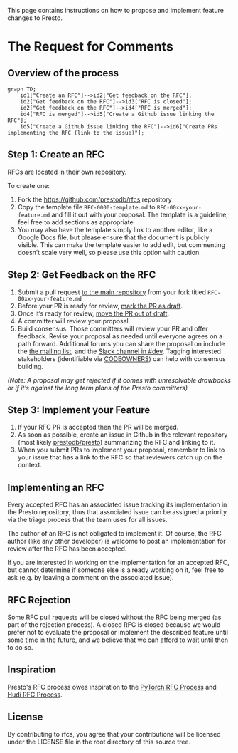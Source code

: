 This page contains instructions on how to propose and implement feature changes to Presto.

# The Request for Comments

## Overview of the process

```mermaid
graph TD;
    id1["Create an RFC"]-->id2["Get feedback on the RFC"];
    id2["Get feedback on the RFC"]-->id3["RFC is closed"];
    id2["Get feedback on the RFC"]-->id4["RFC is merged"];
    id4["RFC is merged"]-->id5["Create a Github issue linking the RFC"];
    id5["Create a Github issue linking the RFC"]-->id6["Create PRs implementing the RFC (link to the issue)"];
```

## Step 1: Create an RFC
RFCs are located in their own repository.

To create one:

1. Fork the https://github.com/prestodb/rfcs repository
2. Copy the template file `RFC-0000-template.md` to `RFC-00xx-your-feature.md` and fill it out with your proposal.
   The template is a guideline, feel free to add sections as appropriate
3. You may also have the template simply link to another editor, like a Google Docs file, but please ensure that the
   document is publicly visible.  This can make the template easier to add edit, but commenting doesn’t scale very well, so
   please use this option with caution.

## Step 2: Get Feedback on the RFC
1. Submit a pull request [to the main repository](https://github.com/prestodb/rfcs) from your fork titled 
`RFC-00xx-your-feature.md`
2. Before your PR is ready for review,
   [mark the PR as draft](https://docs.github.com/en/pull-requests/collaborating-with-pull-requests/proposing-changes-to-your-work-with-pull-requests/changing-the-stage-of-a-pull-request#converting-a-pull-request-to-a-draft).
3. Once it’s ready for review, [move the PR out of draft](https://docs.github.com/en/pull-requests/collaborating-with-pull-requests/proposing-changes-to-your-work-with-pull-requests/changing-the-stage-of-a-pull-request#marking-a-pull-request-as-ready-for-review).
4. A committer will review your proposal.
5. Build consensus. Those committers will review your PR and offer feedback. Revise your proposal as needed until
   everyone agrees on a path forward. Additional forums you can share the proposal on include the
   [the mailing list](https://lists.prestodb.io/g/presto-dev), and the
   [Slack channel in #dev](https://communityinviter.com/apps/prestodb/prestodb). Tagging interested stakeholders
   (identifiable via [CODEOWNERS](https://github.com/prestodb/presto/blob/master/CODEOWNERS)) can help with consensus building.

_(Note: A proposal may get rejected if it comes with unresolvable drawbacks or if it’s against the long term plans of the Presto committers)_

## Step 3: Implement your Feature
1. If your RFC PR is accepted then the PR will be merged.
2. As soon as possible, create an issue in Github in the relevant repository (most likely
   [prestodb/presto](https://github.com/prestodb/presto)) summarizing the RFC and linking to it.
3. When you submit PRs to implement your proposal, remember to link to your issue that has a link to the RFC
   so that reviewers catch up on the context.



## Implementing an RFC
Every accepted RFC has an associated issue tracking its implementation in the Presto repository; thus that
associated issue can be assigned a priority via the triage process that the team uses for all issues.

The author of an RFC is not obligated to implement it. Of course, the RFC
author (like any other developer) is welcome to post an implementation for
review after the RFC has been accepted.

If you are interested in working on the implementation for an accepted RFC, but
cannot determine if someone else is already working on it, feel free to ask
(e.g. by leaving a comment on the associated issue).


## RFC Rejection
Some RFC pull requests will be closed without the RFC being merged (as part of the rejection process). A closed RFC
is closed because we would prefer not to evaluate the proposal or implement the described feature
until some time in the future, and we believe that we can afford to wait until then to do so.

## Inspiration
Presto's RFC process owes inspiration to the [PyTorch RFC Process](https://github.com/pytorch/rfcs) and [Hudi RFC Process](https://hudi.apache.org/contribute/rfc-process/).

## License
By contributing to rfcs, you agree that your contributions will be licensed under the LICENSE file in the root directory of this source tree.